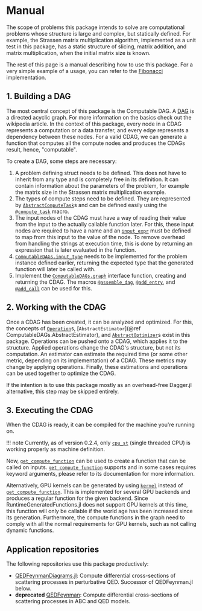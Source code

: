 # Manual

The scope of problems this package intends to solve are computational problems whose structure is large and complex, but statically defined. For example, the Strassen matrix multiplication algorithm, implemented as a unit test in this package, has a static structure of slicing, matrix addition, and matrix multiplication, when the initial matrix size is known.

The rest of this page is a manual describing how to use this package. For a very simple example of a usage, you can refer to the [Fibonacci](examples/fibonacci.md) implementation.

## 1. Building a DAG

The most central concept of this package is the Computable DAG. A [DAG](https://en.wikipedia.org/wiki/Directed_acyclic_graph) is a directed acyclic graph. For more information on the basics check out the wikipedia article. In the context of this package, every node in a CDAG represents a computation or a data transfer, and every edge represents a dependency between these nodes. For a valid CDAG, we can generate a function that computes all the compute nodes and produces the CDAGs result, hence, "computable".

To create a DAG, some steps are necessary:

1. A problem defining struct needs to be defined. This does not have to inherit from any type and is completely free in its definition. It can contain information about the parameters of the problem, for example the matrix size in the Strassen matrix multiplication example.
2. The types of compute steps need to be defined. They are represented by [`AbstractComputeTask`](@ref)s and can be defined easily using the [`@compute_task`](@ref) macro.
3. The input nodes of the CDAG must have a way of reading their value from the input to the actually callable function later. For this, these input nodes are required to have a name and an [`input_expr`](@ref) must be defined to map from this input to the value of the node. To remove overhead from handling the strings at execution time, this is done by returning an expression that is later evaluated in the function.
4. [`ComputableDAGs.input_type`](@ref) needs to be implemented for the problem instance defined earlier, returning the expected type that the generated function will later be called with.
5. Implement the [`ComputableDAGs.graph`](@ref) interface function, creating and returning the CDAG. The macros [`@assemble_dag`](@ref), [`@add_entry`](@ref), and [`@add_call`](@ref) can be used for this.

## 2. Working with the CDAG

Once a CDAG has been created, it can be analyzed and optimized. For this, the concepts of [`Operation`](@ref)s, [`AbstractEstimator`](@ref ComputableDAGs.AbstractEstimator), and [`AbstractOptimizer`](@ref)s exist in this package. Operations can be pushed onto a CDAG, which applies it to the structure. Applied operations change the CDAG's structure, but not its computation. An estimator can estimate the required time (or some other metric, depending on its implementation) of a CDAG. These metrics may change by applying operations. Finally, these estimations and operations can be used together to optimize the CDAG.

If the intention is to use this package mostly as an overhead-free Dagger.jl alternative, this step may be skipped entirely.

## 3. Executing the CDAG

When the CDAG is ready, it can be compiled for the machine you're running on.

!!! note
    Currently, as of version 0.2.4, only [`cpu_st`](@ref) (single threaded CPU) is working properly as machine definition.

Now, [`get_compute_function`](@ref) can be used to create a function that can be called on inputs. [`get_compute_function`](@ref) supports and in some cases requires keyword arguments, please refer to its documentation for more information.

Alternatively, GPU kernels can be generated by using [`kernel`](@ref) instead of [`get_compute_function`](@ref). This is implemented for several GPU backends and produces a regular function for the given backend. Since RuntimeGeneratedFunctions.jl does not support GPU kernels at this time, this function will only be callable if the world age has been increased since its generation. Furthermore, the compute functions in the graph need to comply with all the normal requirements for GPU kernels, such as not calling dynamic functions.

## Application repositories

The following repositories use this package productively:

- [QEDFeynmanDiagrams.jl](https://github.com/QEDjl-project/QEDFeynmanDiagrams.jl): Compute differential cross-sections of scattering processes in perturbative QED. Successor of QEDFeynman.jl below.
- **deprecated** [QEDFeynman](https://github.com/ComputableDAGs/QEDFeynman.jl): Compute differential cross-sections of scattering processes in ABC and QED models.
